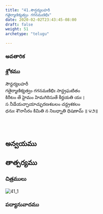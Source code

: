 ```yaml
---
title: "41.సౌన్దర్యలహరీ
గతైర్మాణిక్యత్వం గగనమణిభిః"
date: 2020-02-02T23:43:45-08:00
draft: false
weight: 51
archetype: "telugu"

---
```


### అవతారిక


### శ్లోకము

సౌన్దర్యలహరీ
<br/>గతైర్మాణిక్యత్వం గగనమణిభిః సాన్ద్రఘటితం
<br/>కిరీటం తే హైమం హిమగిరిసుతే కీర్తయతి యః ।
<br/>స నీడేయచ్ఛాయాచ్ఛురణశబలం చన్ద్రశకలం
<br/>ధనుః శౌనాసీరం కిమితి న నిబధ్నాతి ధిషణామ్ ॥ ౪౨॥
<br/>

<br/><br/>

## అన్వయము 


## తాత్పర్యము 

### చిత్రములు 

![41_1](/images/sl/manual/SL_V41.jpg)

### పద్యానువాదము
